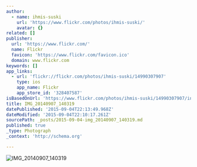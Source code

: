 ```yaml
---
author:
  - name: ihmis-suski
    url: 'https://www.flickr.com/photos/ihmis-suski/'
    avatar: {}
related: []
publisher:
  url: 'https://www.flickr.com/'
  name: Flickr
  favicon: 'https://www.flickr.com/favicon.ico'
  domain: www.flickr.com
keywords: []
app_links:
  - url: 'flickr://flickr.com/photos/ihmis-suski/14990307907'
    type: ios
    app_name: Flickr
    app_store_id: '328407587'
isBasedOnUrl: 'https://www.flickr.com/photos/ihmis-suski/14990307907/in/album-72157647356160172/'
title: IMG_20140907_140319
datePublished: '2015-09-04T22:13:49.968Z'
dateModified: '2015-09-04T22:10:17.261Z'
sourcePath: _posts/2015-09-04-img_20140907_140319.md
published: true
_type: Photograph
_context: 'http://schema.org'

---
```

![IMG&lowbar;20140907&lowbar;140319](https://farm4.staticflickr.com/3870/14990307907_c7dd93eb27_b.jpg)